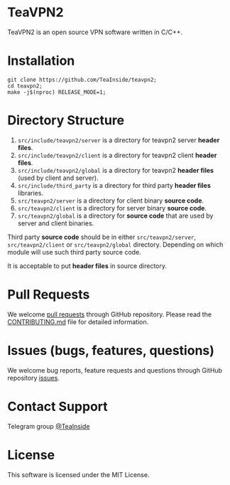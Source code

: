 

# TeaVPN2
TeaVPN2 is an open source VPN software written in C/C++.


# Installation
```
git clone https://github.com/TeaInside/teavpn2;
cd teavpn2;
make -j$(nproc) RELEASE_MODE=1;
```

# Directory Structure
1. `src/include/teavpn2/server` is a directory for teavpn2 server **header files**.
2. `src/include/teavpn2/client` is a directory for teavpn2 client **header files**.
3. `src/include/teavpn2/global` is a directory for teavpn2 **header files** (used by client and server).
4. `src/include/third_party` is a directory for third party **header files** libraries.
5. `src/teavpn2/server` is a directory for client binary **source code**.
6. `src/teavpn2/client` is a directory for server binary **source code**.
7. `src/teavpn2/global` is a directory for **source code** that are used by server and client binaries.

Third party **source code** should be in either `src/teavpn2/server`, `src/teavpn2/client` or `src/teavpn2/global` directory. Depending on which module will use such third party source code.

It is acceptable to put **header files** in source directory.


# Pull Requests
We welcome [pull requests](https://github.com/TeaInside/teavpn2/pulls) through GitHub repository. Please read the [CONTRIBUTING.md](https://github.com/TeaInside/teavpn2/blob/master/CONTRIBUTING.md) file for detailed information.


# Issues (bugs, features, questions)
We welcome bug reports, feature requests and questions through GitHub repository [issues](https://github.com/TeaInside/teavpn2/issues).


# Contact Support
Telegram group [@TeaInside](https://t.me/TeaInside)


# License
This software is licensed under the MIT License.
